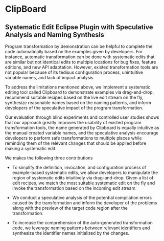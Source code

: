 # ClipBoard

## Systematic Edit Eclipse Plugin with Speculative Analysis and Naming Synthesis

Program transformation by demonstration can be helpful to complete the code automatically based on the examples given by developers. For instance, automatic transformation can be done with systematic edits that are similar but not identical edits to multiple locations for bug fixes, feature editions, and new API adaptation. However, existed transformation tools are not popular because of its tedious configuration process, unintuitive variable names, and lack of impact analysis.

To address the limitations mentioned above, we implement a systematic editing tool called Clipboard to demonstrate examples via drag-and-drop, recommend suitable recipes based on the live edit stream on the fly, synthesize reasonable names based on the naming patterns, and inform developers of the speculative impact of the program transformation.

Our evaluation through blind experiments and controlled user studies shows that our approach greatly improves the usability of existed program transformation tools, the name generated by Clipboard is equally intuitive as the manual created variable names, and the speculative analysis encourage developers to perform safe transformations to multiple places while reminding them of the relevant changes that should be applied before making a systematic edit.

We makes the following three contributions

- To simplify the definition, invocation, and configuration process of example-based systematic edits, we allow developers to manipulate the region of systematic edits intuitively via drag-and-drop. Given a list of edit recipes, we match the most suitable systematic edit on the fly and invoke the transformation based on the incoming edit stream.

- We conduct a speculative analysis of the potential compilation errors caused by the transformation and inform the developer of the problems along with the preview of the target code region after the transformation.

- To increase the comprehension of the auto-generated transformation code, we leverage naming patterns between relevant identifiers and synthesize the identifier names initialized by the changes.
